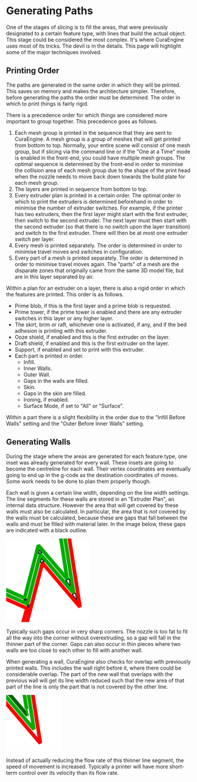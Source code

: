 Generating Paths
====
One of the stages of slicing is to fill the areas, that were previously designated to a certain feature type, with lines that build the actual object. This stage could be considered the most complex. It's where CuraEngine uses most of its tricks. The devil is in the details. This page will highlight some of the major techniques involved.

Printing Order
----
The paths are generated in the same order in which they will be printed. This saves on memory and makes the architecture simpler. Therefore, before generating the paths the order must be determined. The order in which to print things is fairly rigid.

There is a precedence order for which things are considered more important to group together. This precedence goes as follows.

1. Each mesh group is printed in the sequence that they are sent to CuraEngine. A mesh group is a group of meshes that will get printed from bottom to top. Normally, your entire scene will consist of one mesh group, but if slicing via the command line or if the "One at a Time" mode is enabled in the front-end, you could have multiple mesh groups. The optimal sequence is determined by the front-end in order to minimise the collision area of each mesh group due to the shape of the print head when the nozzle needs to move back down towards the build plate for each mesh group.
2. The layers are printed in sequence from bottom to top.
3. Every extruder plan is printed in a certain order. The optimal order in which to print the extruders is determined beforehand in order to minimise the number of extruder switches. For example, if the printer has two extruders, then the first layer might start with the first extruder, then switch to the second extruder. The next layer must then start with the second extruder (so that there is no switch upon the layer transition) and switch to the first extruder. There will then be at most one extruder switch per layer.
4. Every mesh is printed separately. The order is determined in order to minimise travel moves and switches in configuration.
5. Every part of a mesh is printed separately. The order is determined in order to minimise travel moves again. The "parts" of a mesh are the disparate zones that originally came from the same 3D model file, but are in this layer separated by air.

Within a plan for an extruder on a layer, there is also a rigid order in which the features are printed. This order is as follows.

- Prime blob, if this is the first layer and a prime blob is requested.
- Prime tower, if the prime tower is enabled and there are any extruder switches in this layer or any higher layer.
- The skirt, brim or raft, whichever one is activated, if any, and if the bed adhesion is printing with this extruder.
- Ooze shield, if enabled and this is the first extruder on the layer.
- Draft shield, if enabled and this is the first extruder on the layer.
- Support, if enabled and set to print with this extruder.
- Each part is printed in order.
  - Infill.
  - Inner Walls.
  - Outer Wall.
  - Gaps in the walls are filled.
  - Skin.
  - Gaps in the skin are filled.
  - Ironing, if enabled.
  - Surface Mode, if set to "All" or "Surface".

Within a part there is a slight flexibility in the order due to the "Infill Before Walls" setting and the "Outer Before Inner Walls" setting.

Generating Walls
----
During the stage where the areas are generated for each feature type, one inset was already generated for every wall. These insets are going to become the centreline for each wall. Their vertex coordinates are eventually going to end up in the g-code as the destination coordinates of moves. Some work needs to be done to plan them properly though.

Each wall is given a certain line width, depending on the line width settings. The line segments for these walls are stored in an "Extruder Plan", an internal data structure. However the area that will get covered by these walls must also be calculated. In particular, the area that is _not_ covered by the walls must be calculated, because these are gaps that fall between the walls and must be filled with material later. In the image below, these gaps are indicated with a black outline.

![Gaps in Walls](assets/gaps_in_walls.svg)

Typically such gaps occur in very sharp corners. The nozzle is too fat to fit all the way into the corner without overextruding, so a gap will fall in the thinner part of the corner. Gaps can also occur in thin pieces where two walls are too close to each other to fill with another wall.

When generating a wall, CuraEngine also checks for overlap with previously printed walls. This includes the wall right before it, where there could be considerable overlap. The part of the new wall that overlaps with the previous wall will get its line width reduced such that the new area of that part of the line is only the part that is not covered by the other line.

![Overlap Compensated](assets/overlap_compensation.svg)

Instead of actually reducing the flow rate of this thinner line segment, the speed of movement is increased. Typically a printer will have more short-term control over its velocity than its flow rate.